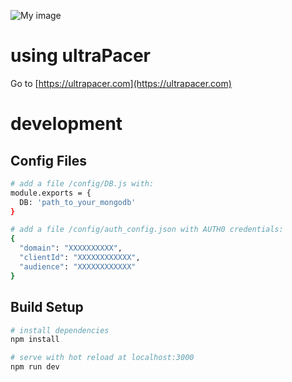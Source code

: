 ![My image](https://ultrapacer.com/public/favicon-96x96.png)

# using ultraPacer
Go to [https://ultrapacer.com](https://ultrapacer.com)

# development

## Config Files
``` bash
# add a file /config/DB.js with:
module.exports = {
  DB: 'path_to_your_mongodb'
}

# add a file /config/auth_config.json with AUTH0 credentials:
{
  "domain": "XXXXXXXXXX",
  "clientId": "XXXXXXXXXXXX",
  "audience": "XXXXXXXXXXXX"
}
```
  
## Build Setup

``` bash
# install dependencies
npm install

# serve with hot reload at localhost:3000
npm run dev
```
